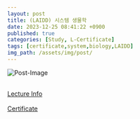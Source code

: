 ```yaml
---
layout: post
title: (LAIDD) 시스템 생물학
date: 2023-12-25 08:41:22 +0900
published: true
categories: [Study, L-Certificate]
tags: [certificate,system,biology,LAIDD]
img_path: /assets/img/post/
---
```


![Post-Image](CERTIFICATE-system_biology.png)
<br><br>

[Lecture Info](https://www.laidd.org/local/ubonline/view.php?id=183&group=1&returnurl=aHR0cHM6Ly93d3cubGFpZGQub3JnL2xvY2FsL3Vib25saW5lL2luZGV4LnBocD9vcmRlcnR5cGU9cmNfZCZncm91cD0xJmtleXdvcmQ9JUVDJThCJTlDJUVDJThBJUE0JUVEJTg1JTlDJUVDJTgzJTlEJUVCJUFDJUJDJUVEJTk1JTk5JmVucm9sX3N0YXJ0PSZlbnJvbF9lbmQ9JnN0dWR5X3N0YXJ0PSZzdHVkeV9lbmQ9JnJlY29tbWVuZC1vbm9mZj0w)
<br><br>
[Certificate](https://www.laidd.org/local/ubonline/view.php?id=183&group=1&returnurl=aHR0cHM6Ly93d3cubGFpZGQub3JnL2xvY2FsL3Vib25saW5lL2luZGV4LnBocD9vcmRlcnR5cGU9cmNfZCZncm91cD0xJmtleXdvcmQ9JUVDJThCJTlDJUVDJThBJUE0JUVEJTg1JTlDJUVDJTgzJTlEJUVCJUFDJUJDJUVEJTk1JTk5JmVucm9sX3N0YXJ0PSZlbnJvbF9lbmQ9JnN0dWR5X3N0YXJ0PSZzdHVkeV9lbmQ9JnJlY29tbWVuZC1vbm9mZj0w)